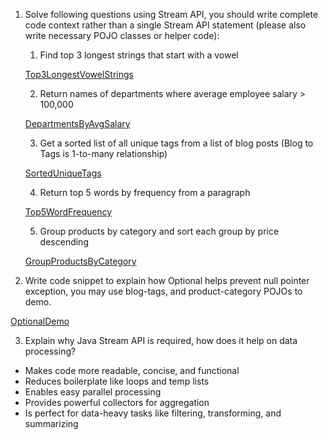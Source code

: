 1. Solve following questions using Stream API, you should write complete code context rather than a
single Stream API statement (please also write necessary POJO classes or helper code):

	1. Find top 3 longest strings that start with a vowel

	[Top3LongestVowelStrings](../../Coding/HW5/src/Top3LongestVowelStrings.java)

	2. Return names of departments where average employee salary > 100,000

	[DepartmentsByAvgSalary](../../Coding/HW5/src/DepartmentsByAvgSalary.java)

	3. Get a sorted list of all unique tags from a list of blog posts (Blog to Tags is 1-to-many relationship)

	[SortedUniqueTags](../../Coding/HW5/src/SortedUniqueTags.java)

	4. Return top 5 words by frequency from a paragraph

	[Top5WordFrequency](../../Coding/HW5/src/Top5WordFrequency.java)

	5. Group products by category and sort each group by price descending

	[GroupProductsByCategory](../../Coding/HW5/src/GroupProductsByCategory.java)

2. Write code snippet to explain how Optional helps prevent null pointer exception, you may use blog-tags, and product-category POJOs to demo.

[OptionalDemo](../../Coding/HW5/src/OptionalDemo.java)

3. Explain why Java Stream API is required, how does it help on data processing?

* Makes code more readable, concise, and functional
* Reduces boilerplate like loops and temp lists
* Enables easy parallel processing
* Provides powerful collectors for aggregation
* Is perfect for data-heavy tasks like filtering, transforming, and summarizing